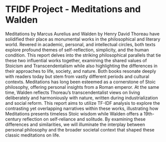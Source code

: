 # TFIDF Project - Meditations and Walden
Meditations by Marcus Aurelius and Walden by Henry David Thoreau have solidified their place as monumental works in the philosophical and literary world. Revered in academic, personal, and intellectual circles, both texts explore profound themes of self-reflection, simplicity, and the human condition. This report delves into the striking philosophical parallels that tie these two influential works together, examining the shared values of Stoicism and Transcendentalism while also highlighting the differences in their approaches to life, society, and nature. Both books resonate deeply with readers today but stem from vastly different periods and cultural contexts. Meditations has long been esteemed as a cornerstone of Stoic philosophy, offering personal insights from a Roman emperor. At the same time, Walden reflects Thoreau’s transcendentalist views on living deliberately and harmoniously with nature, written during industrialization and social reform. This report aims to utilize TF-IDF analysis to explore the contrasting yet overlapping narratives within these works, illustrating how Meditations presents timeless Stoic wisdom while Walden offers a 19th-century reflection on self-reliance and solitude. By examining these differences and similarities, we will illuminate the interplay between personal philosophy and the broader societal context that shaped these classic meditations on life.
